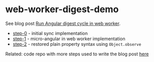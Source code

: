 # web-worker-digest-demo

See blog post [Run Angular digest cycle in web worker][post].

* [step-0][step-0] - initial sync implementation
* [step-1][step-1] - micro-angular in web worker implementation
* [step-2][step-2] - restored plain property syntax using `Object.observe`

Related: code repo with more steps used to write the blog post [here][digest cycle]

[post]: (http://glebbahmutov.com/blog/run-angular-digest-cycle-in-web-worker/)
[step-0]: step-0
[step-1]: step-1
[step-2]: step-2
[digest cycle]: https://github.com/bahmutov/digest-cycle-in-web-worker
